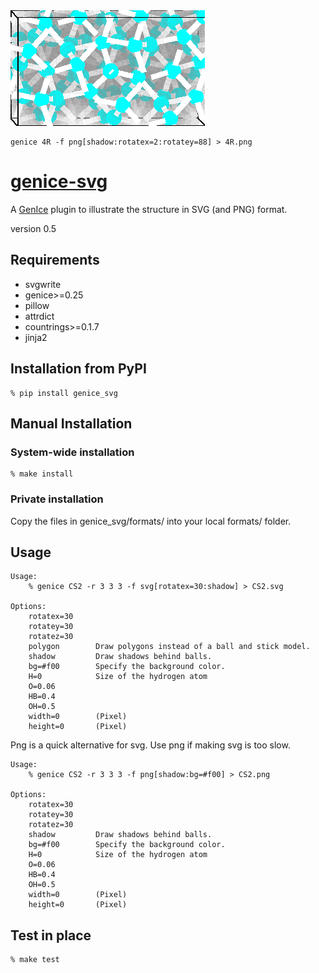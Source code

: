 <img src="4R.png">

    genice 4R -f png[shadow:rotatex=2:rotatey=88] > 4R.png


# [genice-svg](https://github.com/vitroid/genice-svg/)

A [GenIce](https://github.com/vitroid/GenIce) plugin to illustrate the structure in SVG (and PNG) format.

version 0.5

## Requirements

* svgwrite
* genice>=0.25
* pillow
* attrdict
* countrings>=0.1.7
* jinja2

## Installation from PyPI

    % pip install genice_svg

## Manual Installation

### System-wide installation

    % make install

### Private installation

Copy the files in genice_svg/formats/ into your local formats/ folder.

## Usage
        
    Usage:
        % genice CS2 -r 3 3 3 -f svg[rotatex=30:shadow] > CS2.svg
    	
    Options:
        rotatex=30
        rotatey=30
        rotatez=30
        polygon        Draw polygons instead of a ball and stick model.
        shadow         Draw shadows behind balls.
        bg=#f00        Specify the background color.
        H=0            Size of the hydrogen atom
        O=0.06
        HB=0.4
        OH=0.5
        width=0        (Pixel)
        height=0       (Pixel)

Png is a quick alternative for svg. Use png if making svg is too slow.
        
    Usage:
        % genice CS2 -r 3 3 3 -f png[shadow:bg=#f00] > CS2.png
    	
    Options:
        rotatex=30
        rotatey=30
        rotatez=30
        shadow         Draw shadows behind balls.
        bg=#f00        Specify the background color.
        H=0            Size of the hydrogen atom
        O=0.06
        HB=0.4
        OH=0.5
        width=0        (Pixel)
        height=0       (Pixel)

## Test in place

    % make test
